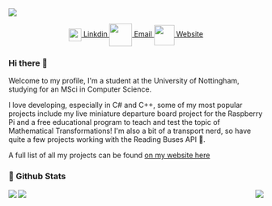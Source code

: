 
<a href="https://jonathanfoot.com/">
  <img align="center" src="https://jonathanfoot.com/assets/images/jonathanfoot.png" />
</a>

<p align="center">
  
  <a href="https://www.linkedin.com/in/jonathan-foot/">
    <img align="center" src="https://jonathanfoot.com/assets/images/linkdinblacklogo.png" width="25" />
    Linkdin
  </a>
  
 <a href="mailto:enquiries@jonathanfoot.com">
    <img align="center" src="https://jonathanfoot.com/assets/images/emailiconblack.png" width="45" />
      Email
  </a>
  
   <a href="https://jonathanfoot.com/">
    <img align="center" src="https://jonathanfoot.com/assets/images/linkicon.png" width="40" />
      Website
  </a>
</p>




### Hi there 👋
Welcome to my profile, I'm a student at the University of Nottingham, studying for an MSci in Computer Science. 

I love developing, especially in C# and C++, some of my most popular projects include my live miniature departure board project for the Raspberry Pi and a free educational program to teach and test the topic of Mathematical Transformations! I'm also a bit of a transport nerd, so have quite a few projects working with the Reading Buses API 🚌.

A full list of all my projects can be found [on my website here](https://jonathanfoot.com/Projects.html)







### 📄 Github Stats 

<p align="left">
    <img align="left" src="https://komarev.com/ghpvc/?username=jfoot&color=blue"/>
</p>

<img align="right" src="https://github-readme-stats.vercel.app/api/top-langs/?username=jfoot" />
<img align="left" src="https://github-readme-stats.vercel.app/api?username=jfoot&count_private=true" />




